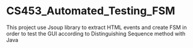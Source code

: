 # CS453_Automated_Testing_FSM
This project use Jsoup library to extract HTML events and create FSM in order to test the GUI according to Distinguishing Sequence method with Java
